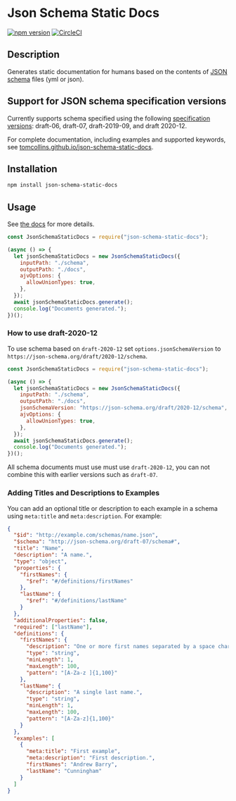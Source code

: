 # Json Schema Static Docs

[![npm version](https://badge.fury.io/js/json-schema-static-docs.svg)](https://badge.fury.io/js/json-schema-static-docs) [![CircleCI](https://circleci.com/gh/tomcollins/json-schema-static-docs/tree/master.svg?style=svg)](https://circleci.com/gh/tomcollins/json-schema-static-docs/tree/master)

## Description

Generates static documentation for humans based on the contents of [JSON schema](https://json-schema.org/) files (yml or json).

## Support for JSON schema specification versions

Currently supports schema specified using the following [specification versions](https://json-schema.org/specification-links.html):
draft-06, draft-07, draft-2019-09, and draft 2020-12.

For complete documentation, including examples and supported keywords, see [tomcollins.github.io/json-schema-static-docs](https://tomcollins.github.io/json-schema-static-docs/).

## Installation

```bash
npm install json-schema-static-docs
```

## Usage

See [the docs](https://tomcollins.github.io/json-schema-static-docs/) for more details.

```javascript
const JsonSchemaStaticDocs = require("json-schema-static-docs");

(async () => {
  let jsonSchemaStaticDocs = new JsonSchemaStaticDocs({
    inputPath: "./schema",
    outputPath: "./docs",
    ajvOptions: {
      allowUnionTypes: true,
    },
  });
  await jsonSchemaStaticDocs.generate();
  console.log("Documents generated.");
})();
```

### How to use draft-2020-12

To use schema based on `draft-2020-12` set `options.jsonSchemaVersion` to `https://json-schema.org/draft/2020-12/schema`.

```javascript
const JsonSchemaStaticDocs = require("json-schema-static-docs");

(async () => {
  let jsonSchemaStaticDocs = new JsonSchemaStaticDocs({
    inputPath: "./schema",
    outputPath: "./docs",
    jsonSchemaVersion: "https://json-schema.org/draft/2020-12/schema",
    ajvOptions: {
      allowUnionTypes: true,
    },
  });
  await jsonSchemaStaticDocs.generate();
  console.log("Documents generated.");
})();
```

All schema documents must use must use `draft-2020-12`, you can not combine this with earlier versions such as `draft-07`.

### Adding Titles and Descriptions to Examples

You can add an optional title or description to each example in a schema using `meta:title` and `meta:description`. For example:

```json
{
  "$id": "http://example.com/schemas/name.json",
  "$schema": "http://json-schema.org/draft-07/schema#",
  "title": "Name",
  "description": "A name.",
  "type": "object",
  "properties": {
    "firstNames": {
      "$ref": "#/definitions/firstNames"
    },
    "lastName": {
      "$ref": "#/definitions/lastName"
    }
  },
  "additionalProperties": false,
  "required": ["lastName"],
  "definitions": {
    "firstNames": {
      "description": "One or more first names separated by a space character.",
      "type": "string",
      "minLength": 1,
      "maxLength": 100,
      "pattern": "[A-Za-z ]{1,100}"
    },
    "lastName": {
      "description": "A single last name.",
      "type": "string",
      "minLength": 1,
      "maxLength": 100,
      "pattern": "[A-Za-z]{1,100}"
    }
  },
  "examples": [
    {
      "meta:title": "First example",
      "meta:description": "First description.",
      "firstNames": "Andrew Barry",
      "lastName": "Cunningham"
    }
  ]
}
```
